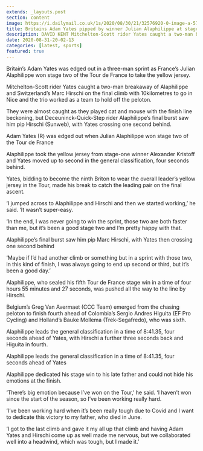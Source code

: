 ```yaml
---
extends: _layouts.post
section: content
image: https://i.dailymail.co.uk/1s/2020/08/30/21/32576920-0-image-a-57_1598820893223.jpg 
title: Britains Adam Yates pipped by winner Julian Alaphilippe at stage two of the Tour de France 
description: DAVID KENT Mitchelton-Scott rider Yates caught a two-man breakaway of Alaphilippe and Switzerlands Marc Hirschi on the final climb with 10kilometres to go in Nice. 
date: 2020-08-31-20-02-13 
categories: [latest, sports] 
featured: true 
--- 
```

Britain’s Adam Yates was edged out in a three-man sprint as France’s Julian Alaphilippe won stage two of the Tour de France to take the yellow jersey.

Mitchelton-Scott rider Yates caught a two-man breakaway of Alaphilippe and Switzerland’s Marc Hirschi on the final climb with 10kilometres to go in Nice and the trio worked as a team to hold off the peloton.

They were almost caught as they played cat and mouse with the finish line beckoning, but Deceuninck-Quick-Step rider Alaphilippe’s final burst saw him pip Hirschi (Sunweb), with Yates crossing one second behind.

Adam Yates (R) was edged out when Julian Alaphilippe won stage two of the Tour de France

Alaphilippe took the yellow jersey from stage-one winner Alexander Kristoff and Yates moved up to second in the general classification, four seconds behind.

Yates, bidding to become the ninth Briton to wear the overall leader’s yellow jersey in the Tour, made his break to catch the leading pair on the final ascent.

‘I jumped across to Alaphilippe and Hirschi and then we started working,’ he said. ‘It wasn’t super-easy.

‘In the end, I was never going to win the sprint, those two are both faster than me, but it’s been a good stage two and I’m pretty happy with that.

Alaphilippe’s final burst saw him pip Marc Hirschi, with Yates then crossing one second behind

‘Maybe if I’d had another climb or something but in a sprint with those two, in this kind of finish, I was always going to end up second or third, but it’s been a good day.’

Alaphilippe, who sealed his fifth Tour de France stage win in a time of four hours 55 minutes and 27 seconds, was pushed all the way to the line by Hirschi.

Belgium’s Greg Van Avermaet (CCC Team) emerged from the chasing peloton to finish fourth ahead of Colombia’s Sergio Andres Higuita (EF Pro Cycling) and Holland’s Bauke Mollema (Trek-Segafredo), who was sixth.

Alaphilippe leads the general classification in a time of 8:41.35, four seconds ahead of Yates, with Hirschi a further three seconds back and Higuita in fourth.

Alaphilippe leads the general classification in a time of 8:41.35, four seconds ahead of Yates

Alaphilippe dedicated his stage win to his late father and could not hide his emotions at the finish.

‘There’s big emotion because I’ve won on the Tour,’ he said. ‘I haven’t won since the start of the season, so I’ve been working really hard.

‘I’ve been working hard when it’s been really tough due to Covid and I want to dedicate this victory to my father, who died in June.

‘I got to the last climb and gave it my all up that climb and having Adam Yates and Hirschi come up as well made me nervous, but we collaborated well into a headwind, which was tough, but I made it.’

